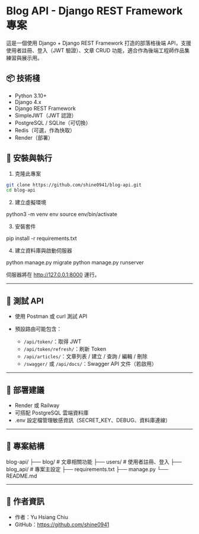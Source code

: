 # Blog API - Django REST Framework 專案

這是一個使用 Django + Django REST Framework 打造的部落格後端 API，支援使用者註冊、登入（JWT 驗證）、文章 CRUD 功能，適合作為後端工程師作品集練習與展示用。

## 📦 技術棧

- Python 3.10+
- Django 4.x
- Django REST Framework
- SimpleJWT（JWT 認證）
- PostgreSQL / SQLite（可切換）
- Redis（可選，作為快取）
- Render（部署）

## 🔧 安裝與執行

1. 克隆此專案

```bash
git clone https://github.com/shine0941/blog-api.git
cd blog-api

```

2. 建立虛擬環境

python3 -m venv env
source env/bin/activate

3. 安裝套件

pip install -r requirements.txt

4. 建立資料庫與啟動伺服器

python manage.py migrate
python manage.py runserver


伺服器將在 http://127.0.0.1:8000 運行。

---

## 🧪 測試 API

- 使用 Postman 或 curl 測試 API
- 預設路由可能包含：

  - `/api/token/`：取得 JWT
  - `/api/token/refresh/`：刷新 Token
  - `/api/articles/`：文章列表 / 建立 / 查詢 / 編輯 / 刪除
  - `/swagger/` 或 `/api/docs/`：Swagger API 文件（若啟用）

---

## 🚀 部署建議

- Render 或 Railway
- 可搭配 PostgreSQL 雲端資料庫
- .env 設定檔管理敏感資訊（SECRET_KEY、DEBUG、資料庫連線）

---

## 📁 專案結構

blog-api/
├── blog/               # 文章相關功能
├── users/              # 使用者註冊、登入
├── blog_api/           # 專案主設定
├── requirements.txt
├── manage.py
└── README.md


---

## 👤 作者資訊

- 作者：Yu Hsiang Chiu
- GitHub：https://github.com/shine0941
